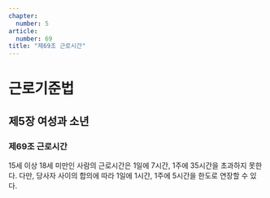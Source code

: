```yaml
---
chapter:
  number: 5
article:
  number: 69
title: "제69조 근로시간"
---
```

# 근로기준법

## 제5장 여성과 소년

### 제69조 근로시간

15세 이상 18세 미만인 사람의 근로시간은 1일에 7시간, 1주에 35시간을 초과하지 못한다. 다만, 당사자 사이의 합의에 따라 1일에 1시간, 1주에 5시간을 한도로 연장할 수 있다.

